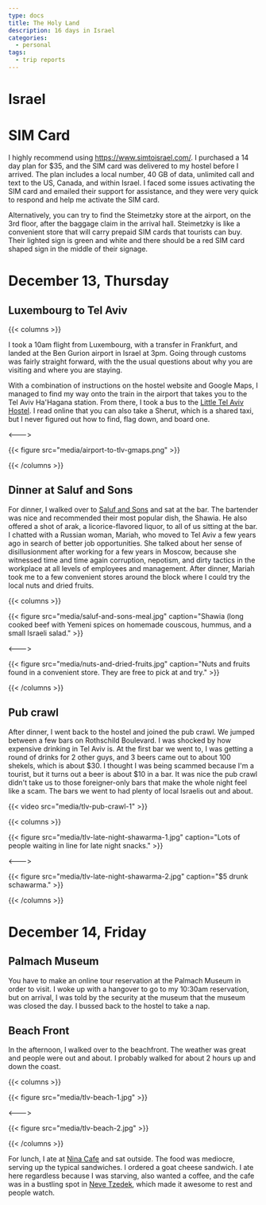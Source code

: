 ```yaml
---
type: docs
title: The Holy Land
description: 16 days in Israel
categories:
  - personal
tags:
  - trip reports
---
```


# Israel

# SIM Card

I highly recommend using https://www.simtoisrael.com/. I purchased a 14 day plan for \$35, and the SIM card was delivered to my hostel before I arrived. The plan includes a local number, 40 GB of data, unlimited call and text to the US, Canada, and within Israel. I faced some issues activating the SIM card and emailed their support for assistance, and they were very quick to respond and help me activate the SIM card.

Alternatively, you can try to find the Steimetzky store at the airport, on the 3rd floor, after the baggage claim in the arrival hall. Steimetzky is like a convenient store that will carry prepaid SIM cards that tourists can buy. Their lighted sign is green and white and there should be a red SIM card shaped sign in the middle of their signage.

# December 13, Thursday

## Luxembourg to Tel Aviv

{{< columns >}}

I took a 10am flight from Luxembourg, with a transfer in Frankfurt, and landed at the Ben Gurion airport in Israel at 3pm. Going through customs was fairly straight forward, with the the usual questions about why you are visiting and where you are staying.

With a combination of instructions on the hostel website and Google Maps, I managed to find my way onto the train in the airport that takes you to the Tel Aviv Ha'Hagana station. From there, I took a bus to the [Little Tel Aviv Hostel](https://www.littletlvhostel.com/). I read online that you can also take a Sherut, which is a shared taxi, but I never figured out how to find, flag down, and board one.

<--->

{{< figure src="media/airport-to-tlv-gmaps.png" >}}

{{< /columns >}}

## Dinner at Saluf and Sons

For dinner, I walked over to [Saluf and Sons](https://www.tripadvisor.com/Restaurant_Review-g293984-d8328273-Reviews-Saluf_and_Sons-Tel_Aviv_Tel_Aviv_District.html) and sat at the bar. The bartender was nice and recommended their most popular dish, the Shawia. He also offered a shot of arak, a licorice-flavored liquor, to all of us sitting at the bar. I chatted with a Russian woman, Mariah, who moved to Tel Aviv a few years ago in search of better job opportunities. She talked about her sense of disillusionment after working for a few years in Moscow, because she witnessed time and time again corruption, nepotism, and dirty tactics in the workplace at all levels of employees and management. After dinner, Mariah took me to a few convenient stores around the block where I could try the local nuts and dried fruits.

{{< columns >}}

{{< figure src="media/saluf-and-sons-meal.jpg" caption="Shawia (long cooked beef with Yemeni spices on homemade couscous, hummus, and a small Israeli salad." >}}

<--->

{{< figure src="media/nuts-and-dried-fruits.jpg" caption="Nuts and fruits found in a convenient store. They are free to pick at and try." >}}

{{< /columns >}}

## Pub crawl

After dinner, I went back to the hostel and joined the pub crawl. We jumped between a few bars on Rothschild Boulevard. I was shocked by how expensive drinking in Tel Aviv is. At the first bar we went to, I was getting a round of drinks for 2 other guys, and 3 beers came out to about 100 shekels, which is about $30. I thought I was being scammed because I'm a tourist, but it turns out a beer is about $10 in a bar. It was nice the pub crawl didn't take us to those foreigner-only bars that make the whole night feel like a scam. The bars we went to had plenty of local Israelis out and about.

{{< video src="media/tlv-pub-crawl-1" >}}

{{< columns >}}

{{< figure src="media/tlv-late-night-shawarma-1.jpg" caption="Lots of people waiting in line for late night snacks." >}}

<--->

{{< figure src="media/tlv-late-night-shawarma-2.jpg" caption="$5 drunk schawarma." >}}

{{< /columns >}}

# December 14, Friday

## Palmach Museum

You have to make an online tour reservation at the Palmach Museum in order to visit. I woke up with a hangover to go to my 10:30am reservation, but on arrival, I was told by the security at the museum that the museum was closed the day. I bussed back to the hostel to take a nap.

## Beach Front

In the afternoon, I walked over to the beachfront. The weather was great and people were out and about. I probably walked for about 2 hours up and down the coast.

{{< columns >}}

{{< figure src="media/tlv-beach-1.jpg" >}}

<--->

{{< figure src="media/tlv-beach-2.jpg" >}}

{{< /columns >}}

For lunch, I ate at [Nina Cafe](https://www.tripadvisor.com/Restaurant_Review-g293984-d2590053-Reviews-Nina_Cafe_Bistro-Tel_Aviv_Tel_Aviv_District.html) and sat outside. The food was mediocre, serving up the typical sandwiches. I ordered a goat cheese sandwich. I ate here regardless because I was starving, also wanted a coffee, and the cafe was in a bustling spot in [Neve Tzedek](https://www.timeout.com/israel/things-to-do/the-ultimate-guide-to-neve-tzedek), which made it awesome to rest and people watch.
